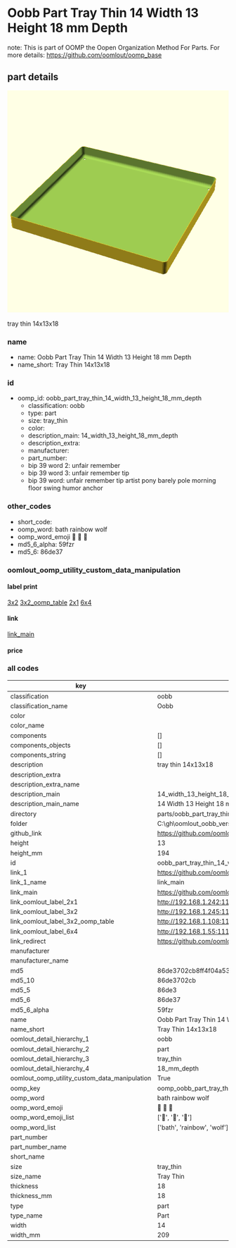 # Oobb Part Tray Thin 14 Width 13 Height 18 mm Depth  

note: This is part of OOMP the Oopen Organization Method For Parts. For more details: https://github.com/oomlout/oomp_base

##  part details
  

[![](3dpr.png)](3dpr.png)

tray thin 14x13x18



### name
* name: Oobb Part Tray Thin 14 Width 13 Height 18 mm Depth
* name_short: Tray Thin 14x13x18 
### id
* oomp_id: oobb_part_tray_thin_14_width_13_height_18_mm_depth
  * classification: oobb
  * type: part
  * size: tray_thin
  * color: 
  * description_main: 14_width_13_height_18_mm_depth
  * description_extra: 
  * manufacturer: 
  * part_number: 
  * bip 39 word 2: unfair remember
  * bip 39 word 3: unfair remember tip
  * bip 39 word: unfair remember tip artist pony barely pole morning floor swing humor anchor

### other_codes
* short_code: 
* oomp_word: bath rainbow wolf
* oomp_word_emoji :bath: :rainbow: :wolf:
* md5_6_alpha: 59fzr
* md5_6: 86de37






### oomlout_oomp_utility_custom_data_manipulation
#### label print
[3x2](http://192.168.1.245:1112/?label=oomp%2059fzr)
[3x2_oomp_table](http://192.168.1.108:1112/?label=oomp%2059fzr)
[2x1](http://192.168.1.242:1112/?label=oomp%2059fzr)
[6x4](http://192.168.1.55:1112/?label=oomp%2059fzr)    

#### link

[link_main](https://github.com/oomlout/oomlout_oobb_version_4_generated_parts/tree/main/navigation_oomp/oobb/part/tray_thin/14_width_13_height_18_mm_depth/part)                              

#### price







### all codes 
| key | value |  
| --- | --- |  
| classification | oobb |  
| classification_name | Oobb |  
| color |  |  
| color_name |  |  
| components | [] |  
| components_objects | [] |  
| components_string | [] |  
| description | tray thin 14x13x18 |  
| description_extra |  |  
| description_extra_name |  |  
| description_main | 14_width_13_height_18_mm_depth |  
| description_main_name | 14 Width 13 Height 18 mm Depth |  
| directory | parts/oobb_part_tray_thin_14_width_13_height_18_mm_depth |  
| folder | C:\gh\oomlout_oobb_version_4_generated_parts\parts\oobb_part_tray_thin_14_width_13_height_18_mm_depth |  
| github_link | https://github.com/oomlout/oomlout_oomp_part_src/tree/main/parts/oobb_part_tray_thin_14_width_13_height_18_mm_depth |  
| height | 13 |  
| height_mm | 194 |  
| id | oobb_part_tray_thin_14_width_13_height_18_mm_depth |  
| link_1 | https://github.com/oomlout/oomlout_oobb_version_4_generated_parts/tree/main/navigation_oomp/oobb/part/tray_thin/14_width_13_height_18_mm_depth/part |  
| link_1_name | link_main |  
| link_main | https://github.com/oomlout/oomlout_oobb_version_4_generated_parts/tree/main/navigation_oomp/oobb/part/tray_thin/14_width_13_height_18_mm_depth/part |  
| link_oomlout_label_2x1 | http://192.168.1.242:1112/?label=oomp%2059fzr |  
| link_oomlout_label_3x2 | http://192.168.1.245:1112/?label=oomp%2059fzr |  
| link_oomlout_label_3x2_oomp_table | http://192.168.1.108:1112/?label=oomp%2059fzr |  
| link_oomlout_label_6x4 | http://192.168.1.55:1112/?label=oomp%2059fzr |  
| link_redirect | https://github.com/oomlout/oomlout_oobb_version_4_generated_parts/tree/main/parts/oobb_tray_thin_14_13_18 |  
| manufacturer |  |  
| manufacturer_name |  |  
| md5 | 86de3702cb8ff4f04a53f0d1c52d6f68 |  
| md5_10 | 86de3702cb |  
| md5_5 | 86de3 |  
| md5_6 | 86de37 |  
| md5_6_alpha | 59fzr |  
| name | Oobb Part Tray Thin 14 Width 13 Height 18 mm Depth |  
| name_short | Tray Thin 14x13x18  |  
| oomlout_detail_hierarchy_1 | oobb |  
| oomlout_detail_hierarchy_2 | part |  
| oomlout_detail_hierarchy_3 | tray_thin |  
| oomlout_detail_hierarchy_4 | 18_mm_depth |  
| oomlout_oomp_utility_custom_data_manipulation | True |  
| oomp_key | oomp_oobb_part_tray_thin_14_width_13_height_18_mm_depth |  
| oomp_word | bath rainbow wolf |  
| oomp_word_emoji | :bath: :rainbow: :wolf: |  
| oomp_word_emoji_list | [':bath:', ':rainbow:', ':wolf:'] |  
| oomp_word_list | ['bath', 'rainbow', 'wolf'] |  
| part_number |  |  
| part_number_name |  |  
| short_name |  |  
| size | tray_thin |  
| size_name | Tray Thin |  
| thickness | 18 |  
| thickness_mm | 18 |  
| type | part |  
| type_name | Part |  
| width | 14 |  
| width_mm | 209 |  
